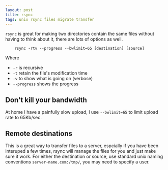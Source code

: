 ```yaml
---
layout: post
title: rsync
tags: unix rsync files migrate transfer
---
```

`rsync` is great for making two directories contain the same files without having to think about it, there are lots of options as well. 

		rsync -rtv --progress --bwlimit=65 [destination] [source]

Where

* `-r` is recursive
* `-t` retain the file's modification time
* `-v` to show what is going on (verbose)
* `--progress` shows the progress

## Don't kill your bandwidth

At home I have a painfully slow upload, I use `--bwlimit=65` to limit upload rate to 65Kb/sec.

## Remote destinations

This is a great way to transfer files to a server, espcially if you have been interuped a few times, rsync will manage the files for you and just make sure it work. For either the destination or source, use standard unix naming conventions `server-name.com:/tmp/`, you may need to specify a user.
